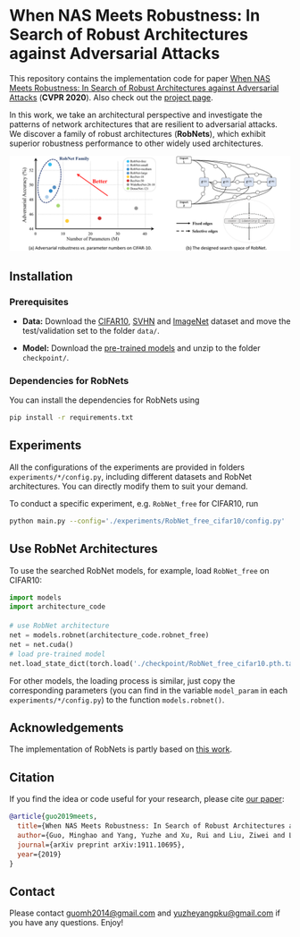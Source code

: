 # When NAS Meets Robustness: In Search of Robust Architectures against Adversarial Attacks 
This repository contains the implementation code for paper [When NAS Meets Robustness: In Search of Robust Architectures against Adversarial Attacks](https://arxiv.org/abs/1911.10695) (__CVPR 2020__). Also check out the [project page](http://www.mit.edu/~yuzhe/robnets.html).

In this work, we take an architectural perspective and investigate the patterns of network architectures that are resilient to adversarial attacks. We discover a family of robust architectures (__RobNets__), which exhibit superior robustness performance to other widely used architectures.

![overview](assets/robnets.png)

## Installation

### Prerequisites
- __Data:__ Download the [CIFAR10](https://www.cs.toronto.edu/~kriz/cifar.html), [SVHN](http://ufldl.stanford.edu/housenumbers/) and [ImageNet](http://image-net.org/download) dataset and move the test/validation set to the folder `data/`.

- __Model:__ Download the [pre-trained models](https://drive.google.com/file/d/1h2JLcumQgS296Su950ZEtiJrEgxWzxfP/view?usp=sharing) and unzip to the folder `checkpoint/`.


### Dependencies for RobNets 
You can install the dependencies for RobNets using
```bash
pip install -r requirements.txt
```


## Experiments
All the configurations of the experiments are provided in folders `experiments/*/config.py`, including different datasets and RobNet architectures. You can directly modify them to suit your demand.

To conduct a specific experiment, e.g. `RobNet_free` for CIFAR10, run
```bash
python main.py --config='./experiments/RobNet_free_cifar10/config.py'
```


## Use RobNet Architectures
To use the searched RobNet models, for example, load `RobNet_free` on CIFAR10:
```python
import models
import architecture_code

# use RobNet architecture
net = models.robnet(architecture_code.robnet_free)
net = net.cuda()
# load pre-trained model
net.load_state_dict(torch.load('./checkpoint/RobNet_free_cifar10.pth.tar'))
```
For other models, the loading process is similar, just copy the corresponding parameters (you can find in the variable `model_param` in each `experiments/*/config.py`) to the function `models.robnet()`.


## Acknowledgements
The implementation of RobNets is partly based on [this work](https://github.com/quark0/darts).


## Citation
If you find the idea or code useful for your research, please cite [our paper](https://arxiv.org/abs/1911.10695):
```bib
@article{guo2019meets,
  title={When NAS Meets Robustness: In Search of Robust Architectures against Adversarial Attacks},
  author={Guo, Minghao and Yang, Yuzhe and Xu, Rui and Liu, Ziwei and Lin, Dahua},
  journal={arXiv preprint arXiv:1911.10695},
  year={2019}
}
```


## Contact
Please contact guomh2014@gmail.com and yuzheyangpku@gmail.com if you have any questions. Enjoy!
